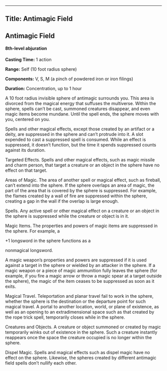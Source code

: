 -------------------------
Title: Antimagic Field
-------------------------

## Antimagic Field

#### 8th-level abjuration


**Casting Time:** 1 action

**Range:** Self (10 foot radius sphere)

**Components:** V, S, M (a pinch of powdered iron or iron
filings)

**Duration:** Concentration, up to 1 hour


A 10 foot radius invisible sphere of antimagic surrounds you. This
area is divorced from the magical energy that suffuses the multiverse.
Within the sphere, spells can’t be cast, summoned creatures disappear,
and even magic items become mundane. Until the spell ends, the sphere
moves with you, centered on you.

Spells and other magical effects, except those created by an artifact or
a deity, are suppressed in the sphere and can’t protrude into it. A slot
expended to cast a suppressed spell is consumed. While an effect is
suppressed, it doesn’t function, but the time it spends suppressed
counts against its duration.

Targeted Effects. Spells and other magical
effects, such as magic missile and
charm person, that target a creature or an object in
the sphere have no effect on that target.

Areas of Magic. The area of another spell or
magical effect, such as fireball, can’t extend
into the sphere. If the sphere overlaps an area of magic, the part of
the area that is covered by the sphere is suppressed. For example, the
flames created by a wall of fire are suppressed
within the sphere, creating a gap in the wall if the overlap is large
enough.

Spells. Any active spell or other magical effect on a
creature or an object in the sphere is suppressed while the creature or
object is in it.

Magic Items. The properties and powers of magic items
are suppressed in the sphere. For example, a

+1 longsword in the sphere functions as a

nonmagical longsword.

A magic weapon’s properties and powers are suppressed if it is used
against a target in the sphere or wielded by an attacker in the sphere.
If a magic weapon or a piece of magic ammunition fully leaves the sphere
(for example, if you fire a magic arrow or throw a magic spear at a
target outside the sphere), the magic of the item ceases to be
suppressed as soon as it exits.

Magical Travel. Teleportation and planar travel
fail to work in the sphere, whether the sphere is the destination or the
departure point for such magical travel. A portal to another location,
world, or plane of existence, as well as an opening to an
extradimensional space such as that created by the rope
trick spell, temporarily closes while in the sphere.

Creatures and Objects. A creature or object summoned or
created by magic temporarily winks out of existence in the sphere. Such
a creature instantly reappears once the space the creature occupied is
no longer within the sphere.

Dispel Magic. Spells and magical effects such as
dispel magic have no effect on the sphere.
Likewise, the spheres created by different antimagic
field spells don’t nullify each other.

